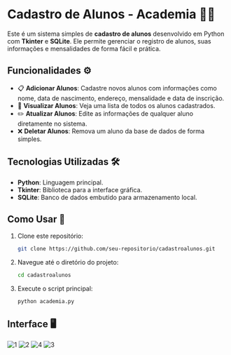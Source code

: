 # Cadastro de Alunos - Academia 🏋️‍♂️

Este é um sistema simples de **cadastro de alunos** desenvolvido em Python com **Tkinter** e **SQLite**. Ele permite gerenciar o registro de alunos, suas informações e mensalidades de forma fácil e prática.

## Funcionalidades ⚙️

- 📋 **Adicionar Alunos**: Cadastre novos alunos com informações como nome, data de nascimento, endereço, mensalidade e data de inscrição.
- 📑 **Visualizar Alunos**: Veja uma lista de todos os alunos cadastrados.
- ✏️ **Atualizar Alunos**: Edite as informações de qualquer aluno diretamente no sistema.
- ❌ **Deletar Alunos**: Remova um aluno da base de dados de forma simples.

## Tecnologias Utilizadas 🛠️

- **Python**: Linguagem principal.
- **Tkinter**: Biblioteca para a interface gráfica.
- **SQLite**: Banco de dados embutido para armazenamento local.

## Como Usar 🚀

1. Clone este repositório:
   ```bash
   git clone https://github.com/seu-repositorio/cadastroalunos.git
   ```
2. Navegue até o diretório do projeto:
   ```bash
   cd cadastroalunos
   ```
3. Execute o script principal:
   ```bash
   python academia.py
   ```

## Interface 🖥️
![1](https://github.com/user-attachments/assets/5c95dfd1-f083-4286-b537-31894cb88b43)
![2](https://github.com/user-attachments/assets/5946e3ed-85bc-442f-bc18-ddc5a3fb10bc)
![4](https://github.com/user-attachments/assets/56fdea4e-38bd-4439-9f56-8eaaff4bcb0b)
![3](https://github.com/user-attachments/assets/3b7920d4-3c97-4d25-8916-5f626119d275)
